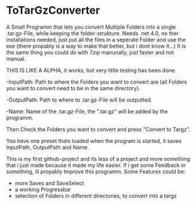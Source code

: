# ToTarGzConverter
A Small Programm that lets you  convert Multiple Folders into a single .tar.gz-File, while keeping the folder-strukture. 
Needs .net 4.0, no ther installations needed, just put all the files in a seperate Folder and use the exe (there propably is a way to make that better, but i dont know it...)
It is the same thing you could do with 7zip manunally, just faster and not manual.

THIS IS LIKE A ALPHA, it works, but very little testing has been done.

-InputPath: Path to where the Folders you want to convert are (all Folders you want to convert need to be in the same directory).

-OutputPath: Path to where to .tar.gz-File will be outputted.

-Name: Name of the .tar.gz-File, the ".tar.gz" will be added by the programm.

Then Check the Folders you want to convert and press "Convert to Targz".

You have one preset thats loaded when the program is started, it saves InputPath, OutputPath and Name.

This is my first github-project and its less of a project and more something that i just made because it made my life easier.
If i get some Feedback or something, ill propably Improve this programm. Some Features could be:
  - more Saves and SaveSelect
  - a working Progressbar
  - selection of Folders in different directories, to convert into a targz
  

